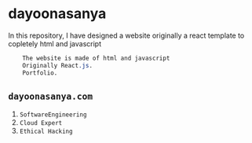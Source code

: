 # dayoonasanya
In this repository, I have designed a website originally a react template to copletely html and javascript



```css
    The website is made of html and javascript
    Originally React.js.
    Portfolio.
```

`dayoonasanya.com`
----


1. `SoftwareEngineering`
2. `Cloud Expert`
3. `Ethical Hacking`
   
